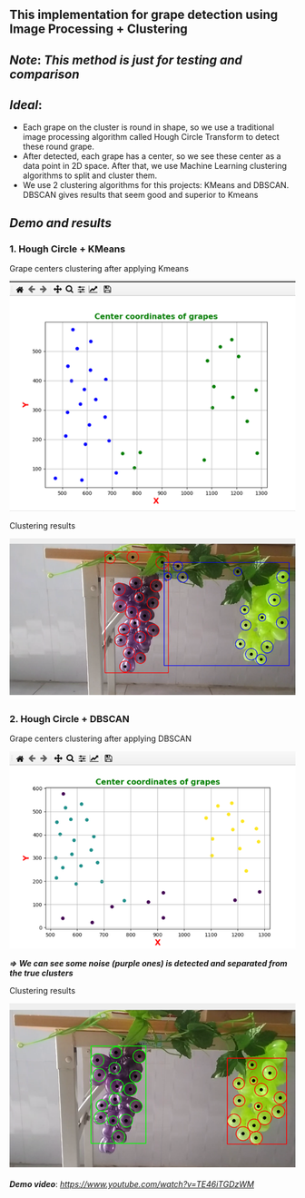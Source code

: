 ## **This implementation for grape detection using Image Processing + Clustering**

## ***Note***: *This method is just for testing and comparison*

## ***Ideal***: 
- Each grape on the cluster is round in shape, so we use a traditional image processing algorithm called Hough Circle Transform to detect these round grape. 
- After detected, each grape has a center, so we see these center as a data point in 2D space. After that, we use Machine Learning clustering algorithms to split and cluster them.
- We use 2 clustering algorithms for this projects: KMeans and DBSCAN. DBSCAN gives results that seem good and superior to Kmeans

## ***Demo and results***

### **1. Hough Circle + KMeans**
   
   Grape centers clustering after applying Kmeans
   
   ![github image](images/Kmeans_DataPoint.png)

   Clustering results
   
   ![github image](images/Kmeans.png)

### **2. Hough Circle + DBSCAN**
   
   Grape centers clustering after applying DBSCAN
   
   ![github image](images/DBSCAN_DataPoint.png)
   
   ***=> We can see some noise (purple ones) is detected and separated from the true clusters***

   Clustering results
   
   ![github image](images/DBSCAN.png)
   
***Demo video***: *https://www.youtube.com/watch?v=TE46iTGDzWM*
